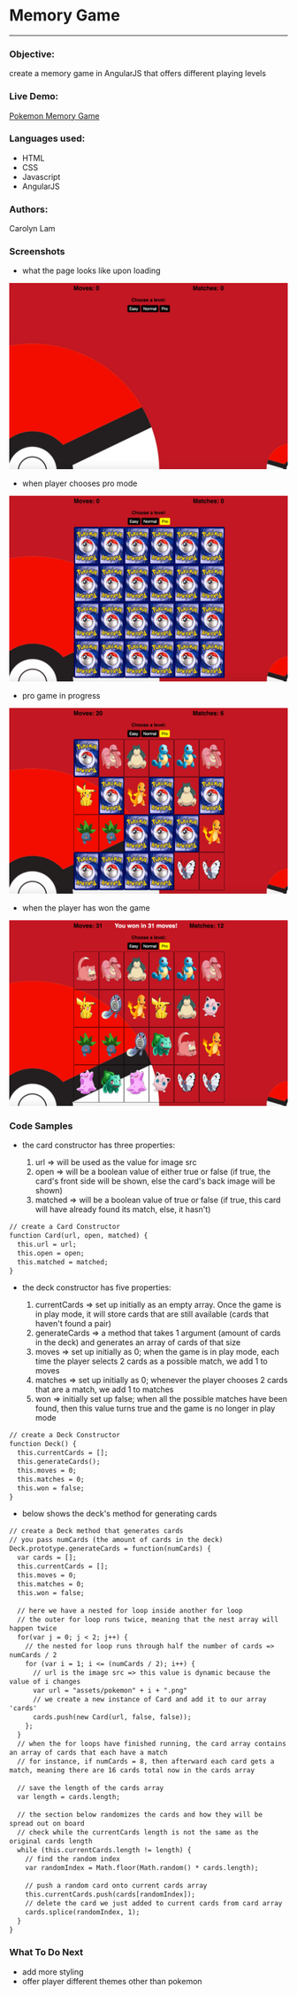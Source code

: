 # Memory Game
---
### Objective:
create a memory game in AngularJS that offers different playing levels

### Live Demo:

[Pokemon Memory Game](http://iamclamclam.com/angular_memory_game/)

### Languages used:

* HTML
* CSS
* Javascript
* AngularJS

### Authors:

Carolyn Lam
### Screenshots
  * what the page looks like upon loading

  ![Initial Page](assets/home.png)
  * when player chooses pro mode

  ![Initial Page](assets/begin.png)

  * pro game in progress

  ![Initial Page](assets/play.png)

  * when the player has won the game

  ![Initial Page](assets/won.png)

### Code Samples

* the card constructor has three properties:

  1. url => will be used as the value for image src
  2. open => will be a boolean value of either true or false (if true, the card's front side will be shown, else the card's back image will be shown)
  3. matched => will be a boolean value of true or false (if true, this card will have already found its match, else, it hasn't)
```
// create a Card Constructor
function Card(url, open, matched) {
  this.url = url;
  this.open = open;
  this.matched = matched;
}
```
* the deck constructor has five properties:

  1. currentCards => set up initially as an empty array. Once the game is in play mode, it will store cards that are still available (cards that haven't found a pair)
  2. generateCards => a method that takes 1 argument (amount of cards in the deck) and generates an array of cards of that size
  3. moves => set up initially as 0; when the game is in play mode, each time the player selects 2 cards as a possible match, we add 1 to moves
  4. matches => set up initially as 0; whenever the player chooses 2 cards that are a match, we add 1 to matches
  5. won => initially set up false; when all the possible matches have been found, then this value turns true and the game is no longer in play mode
```
// create a Deck Constructor
function Deck() {
  this.currentCards = [];
  this.generateCards();
  this.moves = 0;
  this.matches = 0;
  this.won = false;
}
```
* below shows the deck's method for generating cards
```
// create a Deck method that generates cards
// you pass numCards (the amount of cards in the deck)
Deck.prototype.generateCards = function(numCards) {
  var cards = [];
  this.currentCards = [];
  this.moves = 0;
  this.matches = 0;
  this.won = false;

  // here we have a nested for loop inside another for loop
  // the outer for loop runs twice, meaning that the nest array will happen twice
  for(var j = 0; j < 2; j++) {
    // the nested for loop runs through half the number of cards => numCards / 2
    for (var i = 1; i <= (numCards / 2); i++) {
      // url is the image src => this value is dynamic because the value of i changes
      var url = "assets/pokemon" + i + ".png"
      // we create a new instance of Card and add it to our array 'cards'
      cards.push(new Card(url, false, false));
    };
  }
  // when the for loops have finished running, the card array contains an array of cards that each have a match
  // for instance, if numCards = 8, then afterward each card gets a match, meaning there are 16 cards total now in the cards array

  // save the length of the cards array
  var length = cards.length;

  // the section below randomizes the cards and how they will be spread out on board
  // check while the currentCards length is not the same as the original cards length
  while (this.currentCards.length != length) {
    // find the random index
    var randomIndex = Math.floor(Math.random() * cards.length);

    // push a random card onto current cards array
    this.currentCards.push(cards[randomIndex]);
    // delete the card we just added to current cards from card array
    cards.splice(randomIndex, 1);
  }
}
```

### What To Do Next

  * add more styling
  * offer player different themes other than pokemon
